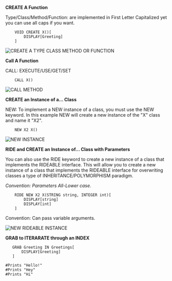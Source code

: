 **CREATE A Function**

Type/Class/Method/Function: are implemented in First Letter Capitalized yet you can use all caps if you want. 
````
    VOID CREATE X()[
        DISPLAY[Greeting]
    ]
````

![CREATE A TYPE CLASS METHOD OR FUNCTION](/assets/images/CREATE.png "CREATE")

**Call A Function**

CALL: EXECUTE/USE/GET/SET
````    
    CALL X()
````

![CALL METHOD](/assets/images/CALL.png "CALL")

**CREATE an Instance of a... Class**

NEW: To implement a NEW instance of a class, you must use the NEW keyword.  In this example NEW will create a new instance of the "X" class and name it "X2". 
````
    NEW X2 X()
````

![NEW INSTANCE](/assets/images/NEW.png "NEW")

**RIDE and CREATE an Instance of... Class with Parameters**

 You can also use the RIDE keyword to create a new instance of a class that implements the RIDEABLE interface.  This will allow you to create a new instance of a class that implements the RIDEABLE interface for overwriting classes a type of INHERITANCE/POLYMORPHISM paradigm.

*Convention: Parameters All-Lower case.*

````
    RIDE NEW X2 X(STRING string, INTEGER int)[
        DISPLAY[string]
        DISPLAY[int] 
    ]
````
Convention: Can pass variable arguments.

![NEW RIDEABLE INSTANCE](/assets/images/RIDE.png "RIDE")

**GRAB to ITERARATE through an INDEX**
 
 ````
    GRAB Greeting IN Greetings[
        DISPLAY[Greeting]
    ]
````

    #Prints "Hello!"
    #Prints "Hey"
    #Prints "Hi"
